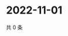# 2022-11-01

共 0 条

<!-- BEGIN WEIBO -->
<!-- 最后更新时间 Tue Nov 01 2022 23:19:52 GMT+0800 (China Standard Time) -->

<!-- END WEIBO -->
